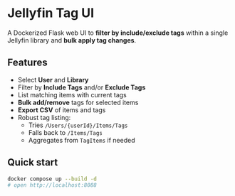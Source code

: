 # Jellyfin Tag UI

A Dockerized Flask web UI to **filter by include/exclude tags** within a single Jellyfin library and **bulk apply tag changes**.

## Features
- Select **User** and **Library**
- Filter by **Include Tags** and/or **Exclude Tags**
- List matching items with current tags
- **Bulk add/remove** tags for selected items
- **Export CSV** of items and tags
- Robust tag listing:
  - Tries `/Users/{userId}/Items/Tags`
  - Falls back to `/Items/Tags`
  - Aggregates from `TagItems` if needed

## Quick start
```bash
docker compose up --build -d
# open http://localhost:8088
